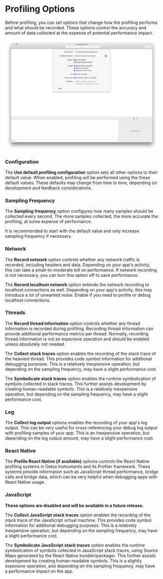 # Profiling Options

Before profiling, you can set options that change how the profiling performs and what should be recorded. These options control the accuracy and amount of data collected at the expense of potential performance impact.

![Profiling Options](Resources/ProfilingOptions_ProfilingOptions.png "Profiling options")

### Configuration

The **Use default profiling configuration** option sets all other options to their default value. When enabled, profiling will be performed using the these default values. These defaults may change from time to time, depending on development and feedback considerations.

### Sampling Frequency

The **Sampling frequency** option configures how many samples should be collected every second. The more samples collected, the more accurate the profiling, at some expense of performance.

It is recommended to start with the default value and only increase sampling frequency if necessary.

### Network

The **Record network** option controls whether any network traffic is recorded, including headers and data. Depending on your app's activity, this can take a small-to-moderate toll on performance. If network recording is not necessary, you can turn this option off to save performance.

The **Record localhost network** option extends the network recording to localhost connections as well. Depending on your app's activity, this may introduce a lot of unwanted noise. Enable if you need to profile or debug localhost connections.

### Threads

The **Record thread information** option controls whether any thread information is recorded during profiling. Recording thread information can provide additional performance metrics per thread. Normally, recording thread information is not an expensive operation and should be enabled unless absolutely not needed.

The **Collect stack traces** option enables the recording of the stack trace of the heaviest thread. This provides code symbol information for additional debugging purposes. This is a relatively inexpensive operation, but depending on the sampling frequency, may have a slight performance cost.

The **Symbolicate stack traces** option enables the runtime symbolication of symbols collected in stack traces. This further assists development by creating human-readable symbols. This is a relatively inexpensive operation, but depending on the sampling frequency, may have a slight performance cost.

### Log

The **Collect log output** options enables the recording of your app's log output. This can be very useful for cross-referencing your debug log output with profiling samples of your app. This is an inexpensive operation, but depending on the log output amount, may have a slight performance cost.

### React Native

The **Profile React Native (if available)** options controls the React Native profiling systems in Detox Instruments and its Profiler framework. These systems provide information such as JavaScript thread performance, bridge calls and bridge data, which can be very helpful when debugging apps with React Native usage.

### JavaScript

**These options are disabled and will be available in a future release.**

The **Collect JavaScript stack traces** option enables the recording of the stack trace of the JavaScript virtual machine. This provides code symbol information for additional debugging purposes. This is a relatively inexpensive operation, but depending on the sampling frequency, may have a slight performance cost.

The **Symbolicate JavaScript stack traces** option enables the runtime symbolication of symbols collected in JavaScript stack traces, using Source Maps generated by the React Native bundler/packager. This further assists development by creating human-readable symbols. This is a slightly expensive operation, and depending on the sampling frequency, may have a performance impact on the app.